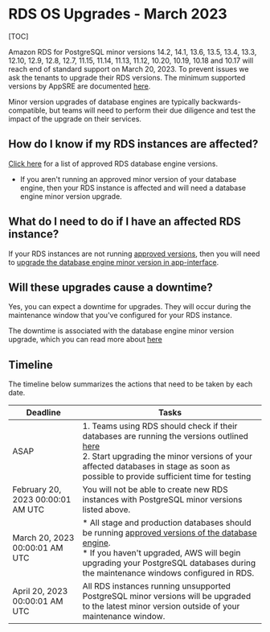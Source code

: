 # RDS OS Upgrades - March 2023

[TOC]

Amazon RDS for PostgreSQL minor versions 14.2, 14.1, 13.6, 13.5, 13.4, 13.3, 12.10, 12.9, 12.8, 12.7, 11.15, 11.14, 11.13, 11.12, 10.20, 10.19, 10.18 and 10.17 will reach end of standard support on March 20, 2023. To prevent issues we ask the tenants to upgrade their RDS versions. The minimum supported versions by AppSRE are documented [here](/README.md#approved-rds-versions).

Minor version upgrades of database engines are typically backwards-compatible, but teams will need to perform their due diligence and test the impact of the upgrade on their services.

## How do I know if my RDS instances are affected?

[Click here](/README.md#approved-rds-versions) for a list of approved RDS database engine versions.

- If you aren't running an approved minor version of your database engine, then your RDS instance is affected and will need a database engine minor version upgrade.

## What do I need to do if I have an affected RDS instance?

If your RDS instances are not running [approved versions](/README.md#approved-rds-versions), then you will need to [upgrade the database engine minor version in app-interface](/README.md#rds-minor-version-upgrades).

## Will these upgrades cause a downtime?

Yes, you can expect a downtime for upgrades. They will occur during the maintenance window that you've configured for your RDS instance.

The downtime is associated with the database engine minor version upgrade, which you can read more about [here](/README.md#rds-minor-version-upgrades)

## Timeline

The timeline below summarizes the actions that need to be taken by each date.

| Deadline      | Tasks |
| ----------- | ----------- |
| ASAP      | 1. Teams using RDS should check if their databases are running the versions outlined [here](/README.md#approved-rds-versions)<br>2. Start upgrading the minor versions of your affected databases in stage as soon as possible to provide sufficient time for testing       |
| February 20, 2023 00:00:01 AM UTC | You will not be able to create new RDS instances with PostgreSQL minor versions listed above. |
| March 20, 2023 00:00:01 AM UTC | * All stage and production databases should be running [approved versions of the database engine](/README.md#approved-rds-versions).<br>* If you haven't upgraded, AWS will begin upgrading your PostgreSQL databases during the maintenance windows configured in RDS. |
| April 20, 2023 00:00:01 AM UTC | All RDS instances running unsupported PostgreSQL minor versions will be upgraded to the latest minor version outside of your maintenance window.    |
